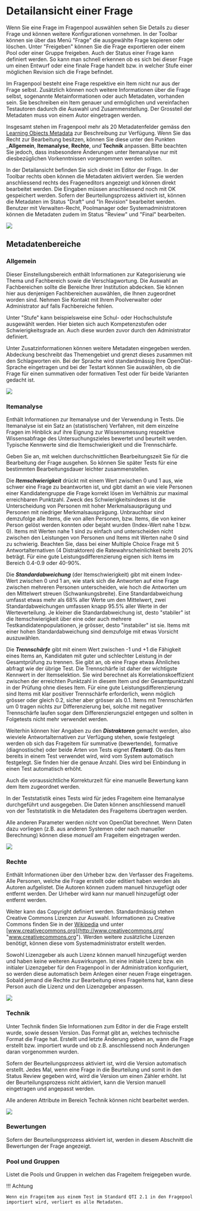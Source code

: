 # Detailansicht einer Frage

Wenn Sie eine Frage im Fragenpool auswählen sehen Sie Details zu dieser Frage und können weitere Konfigurationen vornehmen. In der Toolbar können sie über das Menü "Frage" die ausgewählte Frage kopieren oder löschen. Unter "Freigeben" können Sie die Frage exportieren oder einem Pool oder einer Gruppe freigeben. Auch der Status einer Frage kann definiert werden. So kann man schnell erkennen ob es sich bei dieser Frage um einen Entwurf oder eine finale Frage handelt bzw. in welcher Stufe einer möglichen Revision sich die Frage befindet.

Im Fragenpool besteht eine Frage respektive ein Item nicht nur aus der Frage selbst. Zusätzlich können noch weitere Informationen über die Frage selbst, sogenannte Metainformationen oder auch Metadaten, vorhanden sein. Sie beschreiben ein Item genauer und ermöglichen und vereinfachen Testautoren dadurch die Auswahl und Zusammenstellung. Der Grossteil der Metadaten muss von einem Autor eingetragen werden.

Insgesamt stehen im Fragenpool mehr als 20 Metadatenfelder gemäss den [Learning Objects Metadata](http://de.wikipedia.org/wiki/Learning_Objects_Metadata "Learning Objects Metadata")  zur Beschreibung zur Verfügung. Wenn Sie das Recht zur Bearbeitung besitzen, können Sie diese unter den Punkten _**Allgemein**, **Itemanalyse**, **Rechte**, _und_ **Technik** anpassen. Bitte beachten Sie jedoch, dass insbesondere Änderungen unter Itemanalyse nur mit diesbezüglichen Vorkenntnissen vorgenommen werden sollten.

In der Detailansicht befinden Sie sich direkt im Editor der Frage. In der Toolbar rechts oben können die Metadaten aktiviert werden. Sie werden anschliessend rechts des Frageneditors angezeigt und können direkt bearbeitet werden. Die Eingaben müssen anschliessend noch mit OK gespeichert werden. Sofern der Beurteilungsprozess aktiviert ist, können die Metadaten im Status "Draft" und "In Revision" bearbeitet werden. Benutzer mit Verwalten-Recht, Poolmanager oder Systemadministratoren können die Metadaten zudem im Status "Review" und "Final" bearbeiten.

![](assets/detailansicht_metadaten.png)

## Metadatenbereiche

### Allgemein

Dieser Einstellungsbereich enthält Informationen zur Kategorisierung wie Thema und Fachbereich sowie die Verschlagwortung. Die Auswahl an Fachbereichen sollte die Bereiche Ihrer Institution abdecken. Sie können hier aus denjenigen Fachbereichen auswählen, die Ihnen zugeordnet worden sind. Nehmen Sie Kontakt mit Ihrem Poolverwalter oder Administrator auf falls Fachbereiche fehlen.

Unter "Stufe" kann beispielsweise eine Schul- oder Hochschulstufe ausgewählt werden. Hier bieten sich auch Kompetenzstufen oder Schwierigkeitsgrade an. Auch diese wurden zuvor durch den Administrator definiert.

Unter Zusatzinformationen können weitere Metadaten eingegeben werden. Abdeckung beschreibt das Themengebiet und grenzt dieses zusammen mit den Schlagworten ein. Bei der Sprache wird standardmässig Ihre OpenOlat-Sprache eingetragen und bei der Testart können Sie auswählen, ob die Frage für einen summativen oder formativen Test oder für beide Varianten gedacht ist.

![](assets/Metadaten_allgemein.jpg)  

  

###  Itemanalyse

Enthält Informationen zur Itemanalyse und der Verwendung in Tests. Die Itemanalyse ist ein Satz an (statistischen) Verfahren, mit dem einzelne Fragen im Hinblick auf ihre Eignung zur Wissensmessung respektive Wissensabfrage des Untersuchungszieles bewertet und beurteilt werden. Typische Kennwerte sind die Itemschwierigkeit und die Trennschärfe.

Geben Sie an, mit welchen durchschnittlichen Bearbeitungszeit Sie für die Bearbeitung der Frage ausgehen. So können Sie später Tests für eine bestimmten Bearbeitungsdauer leichter zusammenstellen.

Die  _**Itemschwierigkeit**_  drückt mit einem Wert zwischen 0 und 1 aus, wie schwer eine Frage zu beantworten ist, und gibt damit an wie viele Personen einer Kandidatengruppe die Frage korrekt lösen im Verhältnis zur maximal erreichbaren Punktzahl. Zweck des Schwierigkeitsindexes ist die Unterscheidung von Personen mit hoher Merkmalsausprägung und Personen mit niedriger Merkmalsausprägung. Unbrauchbar sind demzufolge alle Items, die von allen Personen, bzw. Items, die von keiner Person gelöst werden konnten oder bejaht wurden (Index-Wert nahe 1 bzw. 0). Items mit Werten nahe 1 sind zu einfach und unterscheiden nicht zwischen den Leistungen von Personen und Items mit Werten nahe 0 sind zu schwierig. Beachten Sie, dass bei einer Multiple Choice Frage mit 5 Antwortalternativen (4 Distraktoren) die Ratewahrscheinlichkeit bereits 20% beträgt. Für eine gute Leistungsdifferenzierung eignen sich Items im Bereich 0.4-0.9 oder 40-90%.

Die  _**Standardabweichung**_  (der Itemschwierigkeit) gibt mit einem Index- Wert zwischen 0 und 1 an, wie stark sich die Antworten auf eine Frage zwischen mehreren Personen unterscheiden, wie hoch die Antworten um den Mittelwert streuen (Schwankungsbreite). Eine Standardabweichung umfasst etwas mehr als 68% aller Werte um den Mittelwert, zwei Standardabweichungen umfassen knapp 95.5% aller Werte in der Werteverteilung. Je kleiner die Standardabweichung ist, desto "stabiler" ist die Itemschwierigkeit über eine oder auch mehrere Testkandidatenpopulationen, je grösser, desto "instabiler" ist sie. Items mit einer hohen Standardabweichung sind demzufolge mit etwas Vorsicht auszuwählen.

Die  _**Trennschärfe**_  gibt mit einem Wert zwischen -1 und +1 die Fähigkeit eines Items an, Kandidaten mit guter und schlechter Leistung in der Gesamtprüfung zu trennen. Sie gibt an, ob eine Frage etwas Ähnliches abfragt wie der übrige Test. Die Trennschärfe ist daher der wichtigste Kennwert in der Itemselektion. Sie wird berechnet als Korrelationskoeffizient zwischen der erreichten Punktzahl in diesem Item und der Gesamtpunktzahl in der Prüfung ohne dieses Item. Für eine gute Leistungsdifferenzierung sind Items mit klar positiver Trennschärfe erforderlich, wenn möglich grösser oder gleich 0.2, sicher aber grösser als 0.1. Items mit Trennschärfen um 0 tragen nichts zur Differenzierung bei, solche mit negativer Trennschärfe laufen sogar dem Differenzierungsziel entgegen und sollten in Folgetests nicht mehr verwendet werden.

Weiterhin können hier Angaben zu den _**Distraktoren**_ gemacht werden, also wieviele Antwortalternativen zur Verfügung stehen, sowie festgelegt werden ob sich das Frageitem für summative (bewertende), formative (diagnostische) oder beide Arten von Tests eignet _**(Testart)**_. Ob das Item bereits in einem Test verwendet wird, wird vom System automatisch festgelegt. Sie finden hier die genaue Anzahl. Dies wird bei Einbindung in einen Test automatisch erhöht.

Auch die voraussichtliche Korrekturzeit für eine manuelle Bewertung kann dem Item zugeordnet werden.

In der Teststatistik eines Tests wird für jedes Frageitem eine Itemanalyse durchgeführt und ausgegeben. Die Daten können anschliessend manuell von der Teststatistik in die Metadaten des Frageitems übertragen werden.

Alle anderen Parameter werden _nicht_ von OpenOlat berechnet. Wenn Daten dazu vorliegen (z.B. aus anderen Systemen oder nach manueller Berechnung) können diese _manuell_ am Frageitem eingetragen werden.

![](assets/Metadaten_Itemanalyse.jpg)

  

  

###  Rechte

Enthält Informationen über den Urheber bzw. den Verfasser des Frageitems. Alle Personen, welche die Frage erstellt oder editiert haben werden als Autoren aufgelistet. Die Autoren können zudem manuell hinzugefügt oder entfernt werden. Der Urheber wird kann nur manuell hinzugefügt oder entfernt werden.

Weiter kann das Copyright definiert werden. Standardmässig stehen Creative Commons Lizenzen zur Auswahl. Informationen zu Creative Commons finden Sie in der [Wikipedia](http://de.wikipedia.org/wiki/Creative_Commons "Wikipedia") und unter [www.creativecommons.org](http://www.creativecommons.org/ "www.creativecommons.org"). Werden weitere zusätzliche Lizenzen benötigt, können diese vom Systemadministrator erstellt werden.

Sowohl Lizenzgeber als auch Lizenz können manuell hinzugefügt werden und haben keine weiteren Auswirkungen. Ist eine initiale Lizenz bzw. ein initialer Lizenzgeber für den Fragenpool in der Administration konfiguriert, so werden diese automatisch beim Anlegen einer neuen Frage eingetragen. Sobald jemand die Rechte zur Bearbeitung eines Frageitems hat, kann diese Person auch die Lizenz und den Lizenzgeber anpassen.

  



![](assets/Fragenpool_Lizenz_DE.png)

###  Technik

Unter Technik finden Sie Informationen zum Editor in der die Frage erstellt wurde, sowie dessen Version. Das Format gibt an, welches technische Format die Frage hat. Erstellt und letzte Änderung geben an, wann die Frage erstellt bzw. importiert wurde und ob z.B. anschliessend noch Änderungen daran vorgenommen wurden.

Sofern der Beurteilungsprozess aktiviert ist, wird die Version automatisch erstellt. Jedes Mal, wenn eine Frage in die Beurteilung und somit in den Status Review gegeben wird, wird die Version um einen Zähler erhöht. Ist der Beurteilungsprozess nicht aktiviert, kann die Version manuell eingetragen und angepasst werden.

Alle anderen Attribute im Bereich Technik können nicht bearbeitet werden.

![](assets/Pool_Bewertung.jpg)

### Bewertungen

Sofern der Beurteilungsprozess aktiviert ist, werden in diesem Abschnitt die Bewertungen der Frage angezeigt.

###  Pool und Gruppen

Listet die Pools und Gruppen in welchen das Frageitem freigegeben wurde.

!!! Achtung

    Wenn ein Frageitem aus einem Test im Standard QTI 2.1 in den Fragepool importiert wird, verliert es alle Metadaten.

